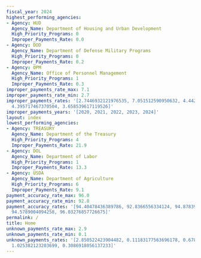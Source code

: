 ```yaml
---
fiscal_year: 2024
highest_performing_agencies:
- Agency: HUD
  Agency_Name: Department of Housing and Urban Development
  High_Priority_Programs: 0
  Improper_Payments_Rate: 0.0
- Agency: DOD
  Agency_Name: Department of Defense Military Programs
  High_Priority_Programs: 0
  Improper_Payments_Rate: 0.2
- Agency: OPM
  Agency_Name: Office of Personnel Management
  High_Priority_Programs: 1
  Improper_Payments_Rate: 0.3
improper_payments_rate_max: 7.1
improper_payments_rate_min: 2.7
improper_payments_rates: '[2.7446932121976535, 7.051512590950632, 4.442997625603248,
  4.395717467370504, 3.658539617119526]'
improper_payments_years: '[2020, 2021, 2022, 2023, 2024]'
layout: index
lowest_performing_agencies:
- Agency: TREASURY
  Agency_Name: Department of the Treasury
  High_Priority_Programs: 4
  Improper_Payments_Rate: 21.9
- Agency: DOL
  Agency_Name: Department of Labor
  High_Priority_Programs: 1
  Improper_Payments_Rate: 13.3
- Agency: USDA
  Agency_Name: Department of Agriculture
  High_Priority_Programs: 6
  Improper_Payments_Rate: 9.1
payment_accuracy_rate_max: 96.0
payment_accuracy_rate_min: 92.8
payment_accuracy_rates: '[94.40478436389786, 92.8366556334124, 94.87839844920984,
  94.5789004094258, 96.03276857726675]'
permalink: /
title: Home
unknown_payments_rate_max: 2.9
unknown_payments_rate_min: 0.1
unknown_payments_rates: '[2.850522423904482, 0.11183177563696178, 0.6786039251869063,
  1.025382123203699, 0.3086918056137233]'
---
```

